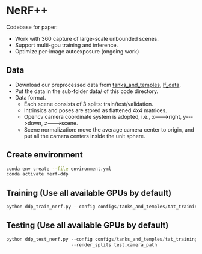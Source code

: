 # NeRF++
Codebase for paper: 
* Work with 360 capture of large-scale unbounded scenes.
* Support multi-gpu training and inference.
* Optimize per-image autoexposure (ongoing work)

## Data
* Download our preprocessed data from [tanks_and_temples](https://drive.google.com/file/d/11KRfN91W1AxAW6lOFs4EeYDbeoQZCi87/view?usp=sharing), [lf_data](https://drive.google.com/file/d/1gsjDjkbTh4GAR9fFqlIDZ__qR9NYTURQ/view?usp=sharing).
* Put the data in the sub-folder data/ of this code directory.
* Data format. 
    * Each scene consists of 3 splits: train/test/validation. 
    * Intrinsics and poses are stored as flattened 4x4 matrices.
    * Opencv camera coordinate system is adopted, i.e., x--->right, y--->down, z--->scene.
    * Scene normalization: move the average camera center to origin, and put all the camera centers inside the unit sphere.

## Create environment
```bash
conda env create --file environment.yml
conda activate nerf-ddp
```

## Training (Use all available GPUs by default)
```python
python ddp_train_nerf.py --config configs/tanks_and_temples/tat_training_truck.txt
```

## Testing (Use all available GPUs by default)
```python
python ddp_test_nerf.py --config configs/tanks_and_temples/tat_training_truck.txt \
                        --render_splits test,camera_path
```